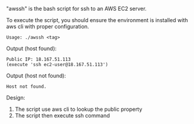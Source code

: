 "awssh" is the bash script for ssh to an AWS EC2 server.

To execute the script, you should ensure the environment is installed with aws cli with proper configuration.
```
Usage: ./awssh <tag>
```

Output (host found):
```
Public IP: 18.167.51.113
(execute 'ssh ec2-user@18.167.51.113')
```

Output (host not found):
```
Host not found.
```

Design:
1. The script use aws cli to lookup the public property
2. The script then execute ssh command 

